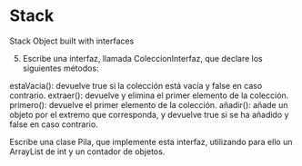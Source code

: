 # Stack
Stack Object built with interfaces



5) Escribe una interfaz, llamada ColeccionInterfaz, que declare los siguientes métodos:

estaVacia(): devuelve true si la colección está vacía y false en caso contrario.
extraer(): devuelve y elimina el primer elemento de la colección.
primero(): devuelve el primer elemento de la colección.
añadir(): añade un objeto por el extremo que corresponda, y devuelve true si se ha añadido y false en caso contrario.






Escribe una clase Pila, que implemente esta interfaz, utilizando para ello un ArrayList de int y un contador de objetos.

